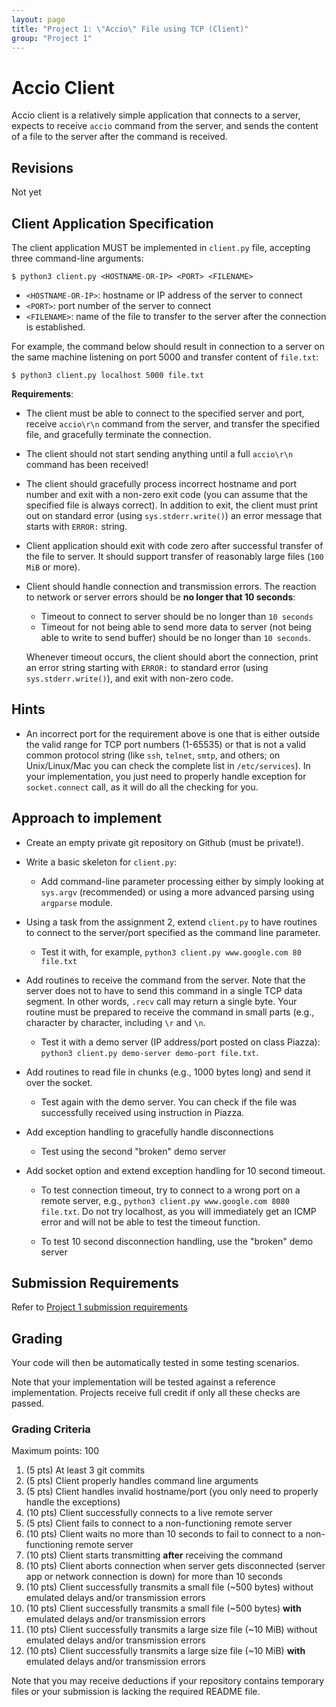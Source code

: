 ```yaml
---
layout: page
title: "Project 1: \"Accio\" File using TCP (Client)"
group: "Project 1"
---
```


# Accio Client

Accio client is a relatively simple application that connects to a server, expects to receive `accio` command from the server, and sends the content of a file to the server after the command is received.

## Revisions

Not yet

## Client Application Specification

The client application MUST be implemented in `client.py` file, accepting three command-line arguments:

    $ python3 client.py <HOSTNAME-OR-IP> <PORT> <FILENAME>

- `<HOSTNAME-OR-IP>`: hostname or IP address of the server to connect
- `<PORT>`: port number of the server to connect
- `<FILENAME>`: name of the file to transfer to the server after the connection is established.

For example, the command below should result in connection to a server on the same machine listening on port 5000 and transfer content of `file.txt`:

    $ python3 client.py localhost 5000 file.txt

**Requirements**:

- The client must be able to connect to the specified server and port, receive `accio\r\n` command from the server, and  transfer the specified file, and gracefully terminate the connection.

- The client should not start sending anything until a full `accio\r\n` command has been received!

- The client should gracefully process incorrect hostname and port number and exit with a non-zero exit code (you can assume that the specified file is always correct).  In addition to exit, the client must print out on standard error (using `sys.stderr.write()`) an error message that starts with `ERROR:` string.

- Client application should exit with code zero after successful transfer of the file to server.  It should support transfer of reasonably large files (`100 MiB` or more).

- Client should handle connection and transmission errors.  The reaction to network or server errors should be **no longer that 10 seconds**:

    * Timeout to connect to server should be no longer than `10 seconds`
    * Timeout for not being able to send more data to server (not being able to write to send buffer) should be no longer than `10 seconds`.

    Whenever timeout occurs, the client should abort the connection, print an error string starting with `ERROR:` to standard error (using `sys.stderr.write()`), and exit with non-zero code.

## Hints

*  An incorrect port for the requirement above is one that is either outside the valid range for TCP port numbers (1-65535) or that is not a valid common protocol string (like `ssh`, `telnet`, `smtp`, and others; on Unix/Linux/Mac you can check the complete list in `/etc/services`).  In your implementation, you just need to properly handle exception for `socket.connect` call, as it will do all the checking for you.

## Approach to implement

- Create an empty private git repository on Github (must be private!).

- Write a basic skeleton for `client.py`:

  * Add command-line parameter processing either by simply looking at `sys.argv` (recommended) or using a more advanced parsing using `argparse` module.

- Using a task from the assignment 2, extend `client.py` to have routines to connect to the server/port specified as the command line parameter.

    * Test it with, for example, `python3 client.py www.google.com 80 file.txt` 
    
- Add routines to receive the command from the server.  Note that the server does not to have to send this command in a single TCP data segment.  In other words, `.recv` call may return a single byte.  Your routine must be prepared to receive the command in small parts (e.g., character by character, including `\r` and `\n`.

    * Test it with a demo server (IP address/port posted on class Piazza):  `python3 client.py demo-server demo-port file.txt`.

- Add routines to read file in chunks (e.g., 1000 bytes long) and send it over the socket.

    * Test again with the demo server.  You can check if the file was successfully received using instruction in Piazza.

- Add exception handling to gracefully handle disconnections

    * Test using the second "broken" demo server

- Add socket option and extend exception handling for 10 second timeout.

    * To test connection timeout, try to connect to a wrong port on a remote server, e.g., `python3 client.py www.google.com 8080 file.txt`.  Do not try localhost, as you will immediately get an ICMP error and will not be able to test the timeout function.

    * To test 10 second disconnection handling, use the "broken" demo server

## Submission Requirements

Refer to [Project 1 submission requirements](project-1.html#Genreral-Submission-Requirements)

## Grading

Your code will then be automatically tested in some testing scenarios.

Note that your implementation will be tested against a reference implementation. Projects receive full credit if only all these checks are passed.

### Grading Criteria

Maximum points: 100

1. (5 pts) At least 3 git commits
1. (5 pts) Client properly handles command line arguments
1. (5 pts) Client handles invalid hostname/port (you only need to properly handle the exceptions)
1. (10 pts) Client successfully connects to a live remote server
1. (5 pts) Client fails to connect to a non-functioning remote server
1. (10 pts) Client waits no more than 10 seconds to fail to connect to a non-functioning remote server
1. (10 pts) Client starts transmitting **after** receiving the command
1. (10 pts) Client aborts connection when server gets disconnected (server app or network connection is down) for more than 10 seconds
1. (10 pts) Client successfully transmits a small file (~500 bytes) without emulated delays and/or transmission errors
1. (10 pts) Client successfully transmits a small file (~500 bytes) **with** emulated delays and/or transmission errors
1. (10 pts) Client successfully transmits a large size file (~10 MiB) without emulated delays and/or transmission errors
1. (10 pts) Client successfully transmits a large size file (~10 MiB) **with** emulated delays and/or transmission errors

Note that you may receive deductions if your repository contains temporary files or your submission is lacking the required README file.
